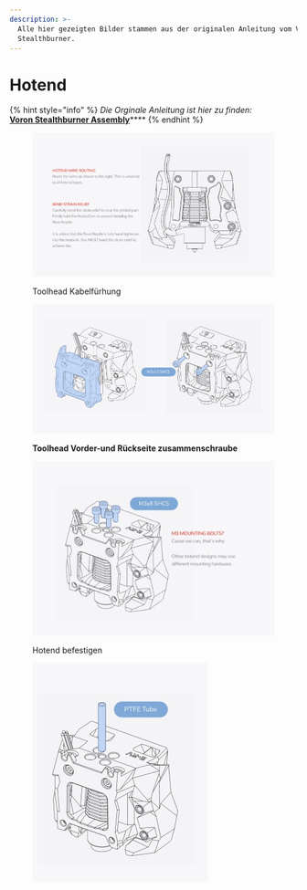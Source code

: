```yaml
---
description: >-
  Alle hier gezeigten Bilder stammen aus der originalen Anleitung vom Voron
  Stealthburner.
---
```


# Hotend

{% hint style="info" %}
_Die Orginale Anleitung ist hier zu finden:_\
[**Voron Stealthburner Assembly**](https://github.com/VoronDesign/Voron-Stealthburner/tree/main/Manual)****
{% endhint %}

<figure><img src="../../../../../../../.gitbook/assets/toolhead4.jpg" alt=""><figcaption><p>Toolhead Kabelfürhung</p></figcaption></figure>

<figure><img src="../../../../../../../.gitbook/assets/toolhead.jpg" alt=""><figcaption><p><strong>Toolhead Vorder-und Rückseite zusammenschraube</strong></p></figcaption></figure>

<figure><img src="../../../../../../../.gitbook/assets/toolhead2.jpg" alt=""><figcaption><p>Hotend befestigen</p></figcaption></figure>

<figure><img src="../../../../../../../.gitbook/assets/toolhead3.jpg" alt=""><figcaption></figcaption></figure>
